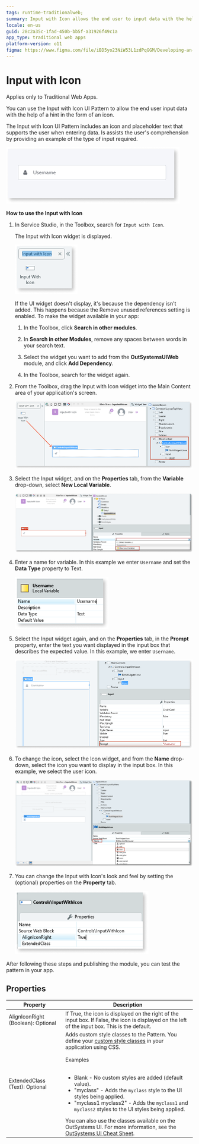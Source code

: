 ```yaml
---
tags: runtime-traditionalweb; 
summary: Input with Icon allows the end user to input data with the help of a hint.
locale: en-us
guid: 28c2a35c-1fad-450b-bb5f-a31926f49c1a
app_type: traditional web apps
platform-version: o11
figma: https://www.figma.com/file/iBD5yo23NiW53L1zdPqGGM/Developing-an-Application?type=design&node-id=234%3A2&mode=design&t=KpVEJMvnBwiukqql-1
---
```


# Input with Icon

<div class="info" markdown="1">

Applies only to Traditional Web Apps.

</div>

You can use the Input with Icon UI Pattern to allow the end user input data with the help of a hint in the form of an icon.

The Input with Icon UI Pattern includes an icon and placeholder text that supports the user when entering data. Is assists the user's comprehension by providing an example of the type of input required.  

![Screenshot showing an example of the Input with Icon UI Pattern in a Traditional Web App](images/inputwithicon-8-ss.png "Input with Icon UI Pattern Example")

**How to use the Input with Icon**

1. In Service Studio, in the Toolbox, search for `Input with Icon`.

    The Input with Icon widget is displayed.

    ![Image of the Input with Icon widget found in the Service Studio Toolbox](images/inputwithicon-1-ss.png "Input with Icon Widget in Service Studio")

    If the UI widget doesn't display, it's because the dependency isn't added. This happens because the Remove unused references setting is enabled. To make the widget available in your app:

    1. In the Toolbox, click **Search in other modules**.

    1. In **Search in other Modules**, remove any spaces between words in your search text.
    
    1. Select the widget you want to add from the **OutSystemsUIWeb** module, and click **Add Dependency**. 
    
    1. In the Toolbox, search for the widget again.

1. From the Toolbox, drag the Input with Icon widget into the Main Content area of your application's screen.

    ![Dragging the Input with Icon widget into the Main Content area of an application screen](images/inputwithicon-2-ss.png "Dragging Input with Icon Widget")

1. Select the Input widget, and on the **Properties** tab, from the **Variable** drop-down, select **New Local Variable**.

    ![Selecting the Input widget and setting a new local variable in the Properties tab](images/inputwithicon-3-ss.png "Setting Variable for Input Widget")

1. Enter a name for variable. In this example we enter `Username` and set the **Data Type** property to Text.

    ![Entering a name for the new local variable for the Input widget, example using 'Username'](images/inputwithicon-5-ss.png "Naming the Local Variable")

1. Select the Input widget again, and on the **Properties** tab, in the **Prompt** property, enter the text you want displayed in the input box that describes the expected value. In this example, we enter `Username`.

    ![Entering text in the Prompt property of the Input widget to describe the expected value](images/inputwithicon-9-ss.png "Configuring Prompt Property")

1. To change the icon, select the Icon widget, and from the **Name** drop-down, select the icon you want to display in the input box. In this example, we select the user icon.

    ![Selecting a new icon for the Input with Icon widget from the Name drop-down](images/inputwithicon-6-ss.png "Changing the Icon in Input with Icon")

1. You can change the Input with Icon's look and feel by setting the (optional) properties on the **Property** tab.

    ![Setting optional properties on the Property tab to change the look and feel of the Input with Icon](images/inputwithicon-7-ss.png "Customizing Input with Icon Appearance")

After following these steps and publishing the module, you can test the pattern in your app.

## Properties

| Property | Description |
|---|---|
| AlignIconRight (Boolean): Optional | If True, the icon is displayed on the right of the input box. If False, the icon is displayed on the left of the input box. This is the default. |
| ExtendedClass (Text): Optional | Adds custom style classes to the Pattern. You define your [custom style classes](../../../look-feel/css.md) in your application using CSS.<br/><br/>Examples<br/><br/> <ul><li>Blank - No custom styles are added (default value).</li><li>"myclass" - Adds the ``myclass`` style to the UI styles being applied.</li><li>"myclass1 myclass2" - Adds the ``myclass1`` and ``myclass2`` styles to the UI styles being applied.</li></ul>You can also use the classes available on the OutSystems UI. For more information, see the [OutSystems UI Cheat Sheet](https://outsystemsui.outsystems.com/OutSystemsUIWebsite/CheatSheet). |
